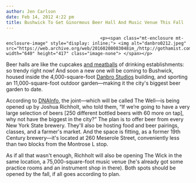 ```yaml
---
author: Jen Carlson
date: Feb 14, 2012 4:22 pm
title: Bushwick To Get Ginormous Beer Hall And Music Venue This Fall
---
```


	
										<p><span class="mt-enclosure mt-enclosure-image" style="display: inline;"> <img alt="danbro0212.jpeg" src="https://web.archive.org/web/20160208083048im_/http://gothamist.com/attachments/arts_jen/danbro0212.jpeg" width="640" height="417" class="image-none"> </span></p>

<p>Beer halls are like the cupcakes <a href="https://web.archive.org/web/20160208083048/http://gothamist.com/2012/02/13/sht_diners_say_stop_opening_boutiqu.php">and meatballs</a> of drinking establishments: so trendy right now! And soon a new one will be coming to Bushwick, housed inside the 4,000-square-foot <a href="https://web.archive.org/web/20160208083048/http://danbrostudios.com/">Danbro Studios</a> building, and sporting an 11,000-square-foot outdoor garden&#x2014;making it the city&apos;s biggest beer garden to date. </p>

<p>According to <a href="https://web.archive.org/web/20160208083048/http://www.dnainfo.com/20120214/williamsburg-greenpoint-bushwick/massive-beer-hall-brings-suds-back-old-brewery-at-danbro-studios#ixzz1mMrWaQ8R">DNAInfo</a>, the joint&#x2014;which will be called The Well&#x2014;is being opened up by Joshua Richholt, who told them, &#x201C;If we&#x2019;re going to have a very large selection of beers [250 different bottled beers with 60 more on tap], why not have the biggest in the city?&#x201D; The plan is to offer beer from every New York State brewery. They&apos;ll also be hosting food and beer pairings, classes, and a farmer&apos;s market. And the space is fitting, as a former 19th Century brewery&#x2014;it&apos;s located at 260 Meserole Street, conveniently less than two blocks from the Montrose L stop.</p>

<p>As if all that wasn&apos;t enough, Richholt will also be opening The Wick in the same location, a 75,000-square-foot music venue (he&apos;s already got some practice rooms and an instrument shop in there). Both spots should be opened by the fall, if all goes according to plan.<br>
</p>					
										
									
				